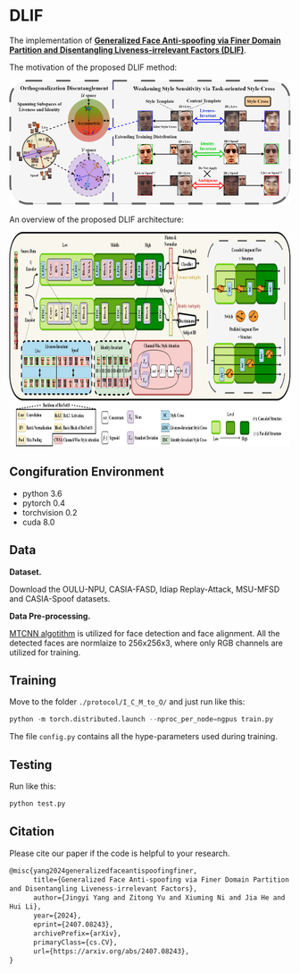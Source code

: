 # DLIF
The implementation of [**Generalized Face Anti-spoofing via Finer Domain Partition and Disentangling Liveness-irrelevant Factors (DLIF)**](https://arxiv.org/abs/2407.08243).

The motivation of the proposed DLIF method:
<div align=center>
<img src="https://github.com/yjyddq/DLIF/blob/main/assets/Motivation.png" width="512" height="224" />
</div>

An overview of the proposed DLIF architecture:

<div align=center>
<img src="https://github.com/yjyddq/DLIF/blob/main/assets/architecture.png" width="892" height="384" />
</div>

## Congifuration Environment
- python 3.6 
- pytorch 0.4 
- torchvision 0.2
- cuda 8.0

## Data

**Dataset.** 

Download the OULU-NPU, CASIA-FASD, Idiap Replay-Attack, MSU-MFSD and CASIA-Spoof datasets.

**Data Pre-processing.** 

[MTCNN algotithm](https://github.com/YYuanAnyVision/mxnet_mtcnn_face_detection) is utilized for face detection and face alignment. All the detected faces are normlaize to 256x256x3, where only RGB channels are utilized for training. 


## Training

Move to the folder `./protocol/I_C_M_to_O/` and just run like this:
```python
python -m torch.distributed.launch --nproc_per_node=ngpus train.py
```

The file `config.py` contains all the hype-parameters used during training.

## Testing

Run like this:
```python
python test.py
```

## Citation
Please cite our paper if the code is helpful to your research.
```
@misc{yang2024generalizedfaceantispoofingfiner,
      title={Generalized Face Anti-spoofing via Finer Domain Partition and Disentangling Liveness-irrelevant Factors}, 
      author={Jingyi Yang and Zitong Yu and Xiuming Ni and Jia He and Hui Li},
      year={2024},
      eprint={2407.08243},
      archivePrefix={arXiv},
      primaryClass={cs.CV},
      url={https://arxiv.org/abs/2407.08243}, 
}
```
